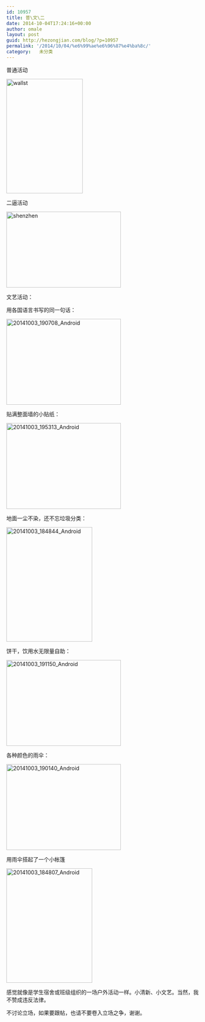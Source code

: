 ```yaml
---
id: 10957
title: 普\文\二
date: 2014-10-04T17:24:16+00:00
author: omale
layout: post
guid: http://hezongjian.com/blog/?p=10957
permalink: '/2014/10/04/%e6%99%ae%e6%96%87%e4%ba%8c/'
category:   未分类  
---
```

普通活动

 

[<img class="aligncenter size-medium wp-image-10959" src="/uploads/2014/10/wallst-200x300.jpg" alt="wallst" width="200" height="300"  />](/uploads/2014/10/wallst.jpg)

 

二逼活动

 [<img class="aligncenter size-medium wp-image-10958" src="/uploads/2014/10/shenzhen-300x199.jpg" alt="shenzhen" width="300" height="199" />](/uploads/2014/10/shenzhen.jpg)

 

文艺活动：

用各国语言书写的同一句话：

[<img class="aligncenter size-medium wp-image-10960" src="/uploads/2014/10/20141003_190708_Android-300x225.jpg" alt="20141003_190708_Android" width="300" height="225"  />](/uploads/2014/10/20141003_190708_Android.jpg)

贴满整面墙的小贴纸：

[<img class="aligncenter size-medium wp-image-10961" src="/uploads/2014/10/20141003_195313_Android-300x225.jpg" alt="20141003_195313_Android" width="300" height="225"  />](/uploads/2014/10/20141003_195313_Android.jpg)

 

地面一尘不染，还不忘垃圾分类：

[<img class="aligncenter size-medium wp-image-10962" src="/uploads/2014/10/20141003_184844_Android-225x300.jpg" alt="20141003_184844_Android" width="225" height="300"  />](/uploads/2014/10/20141003_184844_Android.jpg)

饼干，饮用水无限量自助：

[<img class="aligncenter size-medium wp-image-10963" src="/uploads/2014/10/20141003_191150_Android-300x225.jpg" alt="20141003_191150_Android" width="300" height="225"  />](/uploads/2014/10/20141003_191150_Android.jpg)

各种颜色的雨伞：

[<img class="aligncenter size-medium wp-image-10964" src="/uploads/2014/10/20141003_190140_Android-300x225.jpg" alt="20141003_190140_Android" width="300" height="225"  />](/uploads/2014/10/20141003_190140_Android.jpg)

用雨伞搭起了一个小帐篷

[<img class="aligncenter size-medium wp-image-10965" src="/uploads/2014/10/20141003_184807_Android-225x300.jpg" alt="20141003_184807_Android" width="225" height="300"  />](/uploads/2014/10/20141003_184807_Android.jpg)

 

感觉就像是学生宿舍或班级组织的一场户外活动一样。小清新、小文艺。当然，我不赞成违反法律。

不讨论立场，如果要跟帖，也请不要卷入立场之争，谢谢。